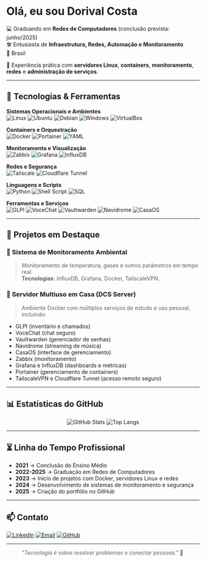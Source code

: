# Olá, eu sou Dorival Costa

💻 Graduando em **Redes de Computadores** (conclusão prevista: junho/2025)  
🛠 Entusiasta de **Infraestrutura, Redes, Automação e Monitoramento**  
📍 Brasil  

🚀 Experiência prática com **servidores Linux**, **containers**, **monitoramento**, **redes** e **administração de serviços**.

---

## 🚀 Tecnologias & Ferramentas

**Sistemas Operacionais e Ambientes**  
![Linux](https://img.shields.io/badge/Linux-FCC624?style=for-the-badge&logo=linux&logoColor=black)
![Ubuntu](https://img.shields.io/badge/Ubuntu-E95420?style=for-the-badge&logo=ubuntu&logoColor=white)
![Debian](https://img.shields.io/badge/Debian-A81D33?style=for-the-badge&logo=debian&logoColor=white)
![Windows](https://img.shields.io/badge/Windows-0078D6?style=for-the-badge&logo=windows&logoColor=white)
![VirtualBox](https://img.shields.io/badge/VirtualBox-183A61?style=for-the-badge&logo=virtualbox&logoColor=white)

**Containers e Orquestração**  
![Docker](https://img.shields.io/badge/Docker-2496ED?style=for-the-badge&logo=docker&logoColor=white)
![Portainer](https://img.shields.io/badge/Portainer-13BEF9?style=for-the-badge&logo=portainer&logoColor=white)
![YAML](https://img.shields.io/badge/YAML-CB171E?style=for-the-badge&logo=yaml&logoColor=white)

**Monitoramento e Visualização**  
![Zabbix](https://img.shields.io/badge/Zabbix-DC382D?style=for-the-badge&logo=zabbix&logoColor=white)
![Grafana](https://img.shields.io/badge/Grafana-F46800?style=for-the-badge&logo=grafana&logoColor=white)
![InfluxDB](https://img.shields.io/badge/InfluxDB-22ADF6?style=for-the-badge&logo=influxdb&logoColor=white)

**Redes e Segurança**  
![Tailscale](https://img.shields.io/badge/Tailscale-3D3D3D?style=for-the-badge&logo=tailscale&logoColor=white)
![Cloudflare Tunnel](https://img.shields.io/badge/Cloudflare%20Tunnel-F38020?style=for-the-badge&logo=cloudflare&logoColor=white)

**Linguagens e Scripts**  
![Python](https://img.shields.io/badge/Python-3776AB?style=for-the-badge&logo=python&logoColor=white)
![Shell Script](https://img.shields.io/badge/Shell_Script-121011?style=for-the-badge&logo=gnu-bash&logoColor=white)
![SQL](https://img.shields.io/badge/SQL-4479A1?style=for-the-badge&logo=mysql&logoColor=white)

**Ferramentas e Serviços**  
![GLPI](https://img.shields.io/badge/GLPI-2E74B5?style=for-the-badge)
![VoceChat](https://img.shields.io/badge/VoceChat-3D3D3D?style=for-the-badge)
![Vaultwarden](https://img.shields.io/badge/Vaultwarden-000000?style=for-the-badge)
![Navidrome](https://img.shields.io/badge/Navidrome-FF8800?style=for-the-badge)
![CasaOS](https://img.shields.io/badge/CasaOS-00ADEF?style=for-the-badge)

---

## 📌 Projetos em Destaque

### 🔹 Sistema de Monitoramento Ambiental
> Monitoramento de temperatura, gases e outros parâmetros em tempo real.  
**Tecnologias**: InfluxDB, Grafana, Docker, TailscaleVPN.

### 🔹 Servidor Multiuso em Casa (DCS Server)
> Ambiente Docker com múltiplos serviços de estudo e uso pessoal, incluindo:  
- GLPI (inventário e chamados)  
- VoceChat (chat seguro)  
- Vaultwarden (gerenciador de senhas)  
- Navidrome (streaming de música)  
- CasaOS (interface de gerenciamento)  
- Zabbix (monitoramento)  
- Grafana e InfluxDB (dashboards e métricas)  
- Portainer (gerenciamento de containers)  
- TailscaleVPN e Cloudflare Tunnel (acesso remoto seguro)  

---

## 📊 Estatísticas do GitHub

<div align="center">
  
![GitHub Stats](https://github-readme-stats.vercel.app/api?username=LavirodDCS&show_icons=true&theme=tokyonight&hide_border=true)
![Top Langs](https://github-readme-stats.vercel.app/api/top-langs/?username=LavirodDCS&layout=compact&theme=tokyonight&hide_border=true)

</div>

---

## ⏳ Linha do Tempo Profissional

- **2021** → Conclusão do Ensino Médio  
- **2022-2025** → Graduação em Redes de Computadores  
- **2023** → Início de projetos com Docker, servidores Linux e redes  
- **2024** → Desenvolvimento de sistemas de monitoramento e segurança  
- **2025** → Criação do portfólio no GitHub  

---

## 📫 Contato

[![LinkedIn](https://img.shields.io/badge/LinkedIn-0A66C2?style=for-the-badge&logo=linkedin&logoColor=white)](https://www.linkedin.com/in/dorival-costa-a30423365)
[![Email](https://img.shields.io/badge/Email-D14836?style=for-the-badge&logo=gmail&logoColor=white)](mailto:dorivalcosta9029@gmail.com)
[![GitHub](https://img.shields.io/badge/GitHub-000000?style=for-the-badge&logo=github&logoColor=white)](https://github.com/LavirodDCS)

---

> _"Tecnologia é sobre resolver problemas e conectar pessoas."_ 🚀
